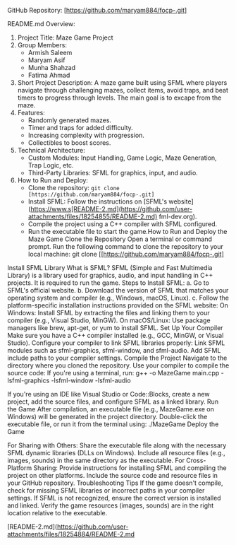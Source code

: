 GitHub Repository: [https://github.com/maryam884/focp-.git]

README.md Overview:
1. Project Title: Maze Game Project
2. Group Members:
   - Armish Saleem
   - Maryam Asif
   - Munha Shahzad
   - Fatima Ahmad
3. Short Project Description:
   A maze game built using SFML where players navigate through challenging mazes, collect items, avoid traps, and beat timers to progress through levels.  The main goal is to excape from the maze.
4. Features:
   - Randomly generated mazes.
   - Timer and traps for added difficulty.
   - Increasing complexity with progression.
   - Collectibles to boost scores.
5. Technical Architecture:
   - Custom Modules: Input Handling, Game Logic, Maze Generation, Trap Logic, etc.
   - Third-Party Libraries: SFML for graphics, input, and audio.
6. How to Run and Deploy:
   - Clone the repository:
     `git clone [https://github.com/maryam884/focp-.git]`
   - Install SFML: Follow the instructions on [SFML's website](https://www.s[README-2.md](https://github.com/user-attachments/files/18254855/README-2.md)
fml-dev.org).
   - Compile the project using a C++ compiler with SFML configured.
   - Run the executable file to start the game.How to Run and Deploy the Maze Game
Clone the Repository
Open a terminal or command prompt.
Run the following command to clone the repository to your local machine:
git clone [[https://github.com/maryam884/focp-.git]

Install SFML Library
What is SFML?
SFML (Simple and Fast Multimedia Library) is a library used for graphics, audio, and input handling in C++ projects. It is required to run the game.
Steps to Install SFML:
a. Go to SFML's official website.
b. Download the version of SFML that matches your operating system and compiler (e.g., Windows, macOS, Linux).
c. Follow the platform-specific installation instructions provided on the SFML website:
On Windows: Install SFML by extracting the files and linking them to your compiler (e.g., Visual Studio, MinGW).
On macOS/Linux: Use package managers like brew, apt-get, or yum to install SFML.
Set Up Your Compiler
Make sure you have a C++ compiler installed (e.g., GCC, MinGW, or Visual Studio).
Configure your compiler to link SFML libraries properly:
Link SFML modules such as sfml-graphics, sfml-window, and sfml-audio.
Add SFML include paths to your compiler settings.
Compile the Project
Navigate to the directory where you cloned the repository.
Use your compiler to compile the source code:
If you're using a terminal, run:
g++ -o MazeGame main.cpp -lsfml-graphics -lsfml-window -lsfml-audio

If you're using an IDE like Visual Studio or Code::Blocks, create a new project, add the source files, and configure SFML as a linked library.
Run the Game
After compilation, an executable file (e.g., MazeGame.exe on Windows) will be generated in the project directory.
Double-click the executable file, or run it from the terminal using:
./MazeGame
Deploy the Game
        
For Sharing with Others:
Share the executable file along with the necessary SFML dynamic libraries (DLLs on Windows).
Include all resource files (e.g., images, sounds) in the same directory as the executable.
For Cross-Platform Sharing:
Provide instructions for installing SFML and compiling the project on other platforms.
Include the source code and resource files in your GitHub repository.
Troubleshooting Tips
If the game doesn't compile, check for missing SFML libraries or incorrect paths in your compiler settings.
If SFML is not recognized, ensure the correct version is installed and linked.
Verify the game resources (images, sounds) are in the right location relative to the executable.




[README-2.md](https://github.com/user-attachments/files/18254884/README-2.md
